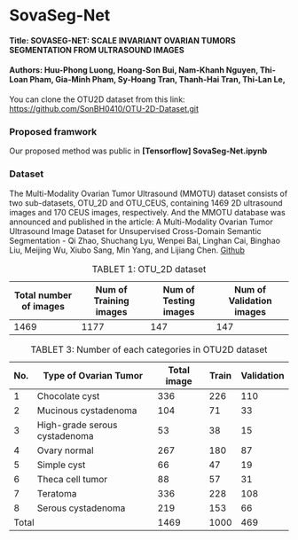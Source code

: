 # SovaSeg-Net
#### Title: SOVASEG-NET: SCALE INVARIANT OVARIAN TUMORS SEGMENTATION FROM ULTRASOUND IMAGES
#### Authors: Huu-Phong Luong, Hoang-Son Bui, Nam-Khanh Nguyen, Thi-Loan Pham, Gia-Minh Pham, Sy-Hoang Tran, Thanh-Hai Tran, Thi-Lan Le,

You can clone the OTU2D dataset from this link: https://github.com/SonBH0410/OTU-2D-Dataset.git

### Proposed framwork
Our proposed method was public in **[Tensorflow] SovaSeg-Net.ipynb**

### Dataset
The Multi-Modality Ovarian Tumor Ultrasound (MMOTU) dataset consists of two sub-datasets, OTU_2D and OTU_CEUS, containing 1469 2D ultrasound images and 170 CEUS images, respectively. And the MMOTU database was announced and published in the article: A Multi-Modality Ovarian Tumor Ultrasound Image Dataset for Unsupervised Cross-Domain Semantic Segmentation - Qi Zhao, Shuchang Lyu, Wenpei Bai, Linghan Cai, Binghao Liu, Meijing Wu, Xiubo Sang, Min Yang, and Lijiang Chen.
[Github](https://github.com/cv516Buaa/MMOTU_DS2Net)
 <table>
    <caption>TABLET 1: OTU_2D dataset </caption>
    <thead>
        <tr>
            <th>Total number of images</th>
            <th>Num of Training images</th>
            <th>Num of Testing images</th>
            <th>Num of Validation images</th>
        </tr>
    </thead>
    <tbody>
        <tr>
            <td>1469</td>
            <td>1177</td>
            <td>147</td>
            <td>147</td>
        </tr>
    </tbody>
</table>

<table>
    <caption>TABLET 3: Number of each categories in OTU2D dataset</caption>
    <thead>
        <tr>
            <th>No.</th>
            <th>Type of Ovarian Tumor</th>
            <th>Total image</th>
            <th>Train</th>
            <th>Validation</th>
        </tr>
    </thead>
    <tbody>
        <tr>
            <td>1</td>
            <td>Chocolate cyst</td>
            <td>336</td>
            <td>226</td>
            <td>110</td>
        </tr>
        <tr>
            <td>2</td>
            <td>Mucinous cystadenoma</td>
            <td>104</td>
            <td>71</td>
            <td>33</td>
        </tr>
        <tr>
            <td>3</td>
            <td>High-grade serous cystadenoma</td>
            <td>53</td>
            <td>38</td>
            <td>15</td>
        </tr>
        <tr>
            <td>4</td>
            <td>Ovary normal</td>
            <td>267</td>
            <td>180</td>
            <td>87</td>
        </tr>
        <tr>
            <td>5</td>
            <td>Simple cyst</td>
            <td>66</td>
            <td>47</td>
            <td>19</td>
        </tr>
        <tr>
            <td>6</td>
            <td>Theca cell tumor</td>
            <td>88</td>
            <td>57</td>
            <td>31</td>
        </tr>
        <tr>
            <td>7</td>
            <td>Teratoma</td>
            <td>336</td>
            <td>228</td>
            <td>108</td>
        </tr>
        <tr>
            <td>8</td>
            <td>Serous cystadenoma</td>
            <td>219</td>
            <td>153</td>
            <td>66</td>
        </tr>
        <tr>
            <td colspan="2">Total</td>
            <td>1469</td>
            <td>1000</td>
            <td>469</td>
        </tr>
    </tbody>
</table>

